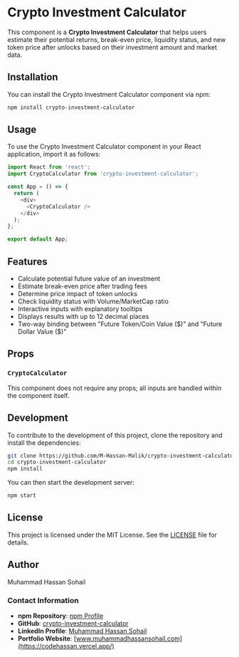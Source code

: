 # Crypto Investment Calculator

This component is a **Crypto Investment Calculator** that helps users estimate their potential returns, break-even price, liquidity status, and new token price after unlocks based on their investment amount and market data.

## Installation

You can install the Crypto Investment Calculator component via npm:

```bash
npm install crypto-investment-calculator
```

## Usage

To use the Crypto Investment Calculator component in your React application, import it as follows:

```javascript
import React from 'react';
import CryptoCalculator from 'crypto-investment-calculator';

const App = () => {
  return (
    <div>
      <CryptoCalculator />
    </div>
  );
};

export default App;
```

## Features

- Calculate potential future value of an investment
- Estimate break-even price after trading fees
- Determine price impact of token unlocks
- Check liquidity status with Volume/MarketCap ratio
- Interactive inputs with explanatory tooltips
- Displays results with up to 12 decimal places
- Two-way binding between "Future Token/Coin Value ($)" and "Future Dollar Value ($)"

## Props

### `CryptoCalculator`

This component does not require any props; all inputs are handled within the component itself.

## Development

To contribute to the development of this project, clone the repository and install the dependencies:

```bash
git clone https://github.com/M-Hassan-Malik/crypto-investment-calculator
cd crypto-investment-calculator
npm install
```

You can then start the development server:

```bash
npm start
```

## License

This project is licensed under the MIT License. See the [LICENSE](LICENSE) file for details.

## Author

Muhammad Hassan Sohail

### Contact Information

- **npm Repository**: [npm Profile](https://www.npmjs.com/~hassan-sohail)
- **GitHub**: [crypto-investment-calculator](https://github.com/M-Hassan-Malik/crypto-investment-calculator)
- **LinkedIn Profile**: [Muhammad Hassan Sohail](https://www.linkedin.com/in/muhammad-hassan-sohail/)
- **Portfolio Website**: [www.muhammadhassansohail.com](https://codehassan.vercel.app/)